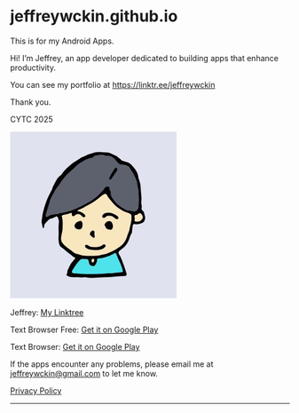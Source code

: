 # jeffreywckin.github.io

This is for my Android Apps.

Hi! I’m Jeffrey, an app developer dedicated to building apps that enhance productivity. 

You can see my portfolio at <https://linktr.ee/jeffreywckin> 

Thank you. 

CYTC 2025

![Jeffrey_screenshot](Jeffrey_Profile.jpg)

Jeffrey:  [My Linktree](https://linktr.ee/jeffreywckin)

Text Browser Free:  [Get it on Google Play](https://play.google.com/store/apps/details?id=jeffrey.cytc.text_browser_free)

Text Browser:  [Get it on Google Play](https://play.google.com/store/apps/details?id=jeffrey.cytc.text_browser)

If the apps encounter any problems, please email me at [jeffreywckin@gmail.com](mailto:jeffreywckin@gmail.com) to let me know.

[Privacy Policy](https://jeffreywckin.github.io/privacy.txt)
 
---

